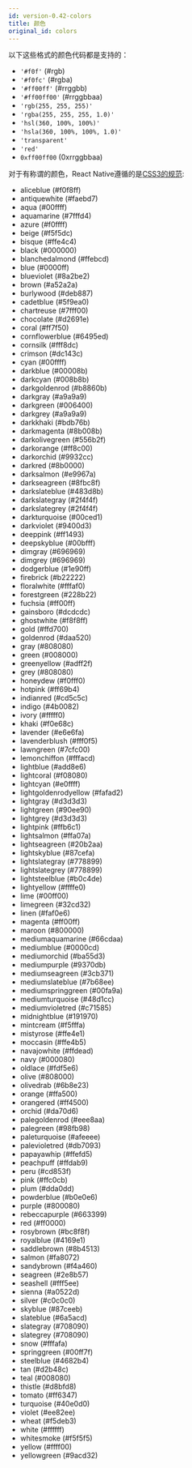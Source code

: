 ```yaml
---
id: version-0.42-colors
title: 颜色
original_id: colors
---
```


以下这些格式的颜色代码都是支持的：

 - `'#f0f'` (#rgb)
 - `'#f0fc'` (#rgba)
 - `'#ff00ff'` (#rrggbb)
 - `'#ff00ff00'` (#rrggbbaa)
 - `'rgb(255, 255, 255)'`
 - `'rgba(255, 255, 255, 1.0)'`
 - `'hsl(360, 100%, 100%)'`
 - `'hsla(360, 100%, 100%, 1.0)'`
 - `'transparent'`
 - `'red'`
 - `0xff00ff00` (0xrrggbbaa)

对于有称谓的颜色，React Native遵循的是[CSS3的规范](http://www.w3.org/TR/css3-color/#svg-color):

<ul>
    <li><span class="color" style="background-color:aliceblue;"></span> aliceblue (#f0f8ff)</li>
    <li><span class="color" style="background-color:antiquewhite;"></span> antiquewhite (#faebd7)</li>
    <li><span class="color" style="background-color:aqua;"></span> aqua (#00ffff)</li>
    <li><span class="color" style="background-color:aquamarine;"></span> aquamarine (#7fffd4)</li>
    <li><span class="color" style="background-color:azure;"></span> azure (#f0ffff)</li>
    <li><span class="color" style="background-color:beige;"></span> beige (#f5f5dc)</li>
    <li><span class="color" style="background-color:bisque;"></span> bisque (#ffe4c4)</li>
    <li><span class="color" style="background-color:black;"></span> black (#000000)</li>
    <li><span class="color" style="background-color:blanchedalmond;"></span> blanchedalmond (#ffebcd)</li>
    <li><span class="color" style="background-color:blue;"></span> blue (#0000ff)</li>
    <li><span class="color" style="background-color:blueviolet;"></span> blueviolet (#8a2be2)</li>
    <li><span class="color" style="background-color:brown;"></span> brown (#a52a2a)</li>
    <li><span class="color" style="background-color:burlywood;"></span> burlywood (#deb887)</li>
    <li><span class="color" style="background-color:cadetblue;"></span> cadetblue (#5f9ea0)</li>
    <li><span class="color" style="background-color:chartreuse;"></span> chartreuse (#7fff00)</li>
    <li><span class="color" style="background-color:chocolate;"></span> chocolate (#d2691e)</li>
    <li><span class="color" style="background-color:coral;"></span> coral (#ff7f50)</li>
    <li><span class="color" style="background-color:cornflowerblue;"></span> cornflowerblue (#6495ed)</li>
    <li><span class="color" style="background-color:cornsilk;"></span> cornsilk (#fff8dc)</li>
    <li><span class="color" style="background-color:crimson;"></span> crimson (#dc143c)</li>
    <li><span class="color" style="background-color:cyan;"></span> cyan (#00ffff)</li>
    <li><span class="color" style="background-color:darkblue;"></span> darkblue (#00008b)</li>
    <li><span class="color" style="background-color:darkcyan;"></span> darkcyan (#008b8b)</li>
    <li><span class="color" style="background-color:darkgoldenrod;"></span> darkgoldenrod (#b8860b)</li>
    <li><span class="color" style="background-color:darkgray;"></span> darkgray (#a9a9a9)</li>
    <li><span class="color" style="background-color:darkgreen;"></span> darkgreen (#006400)</li>
    <li><span class="color" style="background-color:darkgrey;"></span> darkgrey (#a9a9a9)</li>
    <li><span class="color" style="background-color:darkkhaki;"></span> darkkhaki (#bdb76b)</li>
    <li><span class="color" style="background-color:darkmagenta;"></span> darkmagenta (#8b008b)</li>
    <li><span class="color" style="background-color:darkolivegreen;"></span> darkolivegreen (#556b2f)</li>
    <li><span class="color" style="background-color:darkorange;"></span> darkorange (#ff8c00)</li>
    <li><span class="color" style="background-color:darkorchid;"></span> darkorchid (#9932cc)</li>
    <li><span class="color" style="background-color:darkred;"></span> darkred (#8b0000)</li>
    <li><span class="color" style="background-color:darksalmon;"></span> darksalmon (#e9967a)</li>
    <li><span class="color" style="background-color:darkseagreen;"></span> darkseagreen (#8fbc8f)</li>
    <li><span class="color" style="background-color:darkslateblue;"></span> darkslateblue (#483d8b)</li>
    <li><span class="color" style="background-color:darkslategray;"></span> darkslategray (#2f4f4f)</li>
    <li><span class="color" style="background-color:darkslategrey;"></span> darkslategrey (#2f4f4f)</li>
    <li><span class="color" style="background-color:darkturquoise;"></span> darkturquoise (#00ced1)</li>
    <li><span class="color" style="background-color:darkviolet;"></span> darkviolet (#9400d3)</li>
    <li><span class="color" style="background-color:deeppink;"></span> deeppink (#ff1493)</li>
    <li><span class="color" style="background-color:deepskyblue;"></span> deepskyblue (#00bfff)</li>
    <li><span class="color" style="background-color:dimgray;"></span> dimgray (#696969)</li>
    <li><span class="color" style="background-color:dimgrey;"></span> dimgrey (#696969)</li>
    <li><span class="color" style="background-color:dodgerblue;"></span> dodgerblue (#1e90ff)</li>
    <li><span class="color" style="background-color:firebrick;"></span> firebrick (#b22222)</li>
    <li><span class="color" style="background-color:floralwhite;"></span> floralwhite (#fffaf0)</li>
    <li><span class="color" style="background-color:forestgreen;"></span> forestgreen (#228b22)</li>
    <li><span class="color" style="background-color:fuchsia;"></span> fuchsia (#ff00ff)</li>
    <li><span class="color" style="background-color:gainsboro;"></span> gainsboro (#dcdcdc)</li>
    <li><span class="color" style="background-color:ghostwhite;"></span> ghostwhite (#f8f8ff)</li>
    <li><span class="color" style="background-color:gold;"></span> gold (#ffd700)</li>
    <li><span class="color" style="background-color:goldenrod;"></span> goldenrod (#daa520)</li>
    <li><span class="color" style="background-color:gray;"></span> gray (#808080)</li>
    <li><span class="color" style="background-color:green;"></span> green (#008000)</li>
    <li><span class="color" style="background-color:greenyellow;"></span> greenyellow (#adff2f)</li>
    <li><span class="color" style="background-color:grey;"></span> grey (#808080)</li>
    <li><span class="color" style="background-color:honeydew;"></span> honeydew (#f0fff0)</li>
    <li><span class="color" style="background-color:hotpink;"></span> hotpink (#ff69b4)</li>
    <li><span class="color" style="background-color:indianred;"></span> indianred (#cd5c5c)</li>
    <li><span class="color" style="background-color:indigo;"></span> indigo (#4b0082)</li>
    <li><span class="color" style="background-color:ivory;"></span> ivory (#fffff0)</li>
    <li><span class="color" style="background-color:khaki;"></span> khaki (#f0e68c)</li>
    <li><span class="color" style="background-color:lavender;"></span> lavender (#e6e6fa)</li>
    <li><span class="color" style="background-color:lavenderblush;"></span> lavenderblush (#fff0f5)</li>
    <li><span class="color" style="background-color:lawngreen;"></span> lawngreen (#7cfc00)</li>
    <li><span class="color" style="background-color:lemonchiffon;"></span> lemonchiffon (#fffacd)</li>
    <li><span class="color" style="background-color:lightblue;"></span> lightblue (#add8e6)</li>
    <li><span class="color" style="background-color:lightcoral;"></span> lightcoral (#f08080)</li>
    <li><span class="color" style="background-color:lightcyan;"></span> lightcyan (#e0ffff)</li>
    <li><span class="color" style="background-color:lightgoldenrodyellow;"></span> lightgoldenrodyellow (#fafad2)</li>
    <li><span class="color" style="background-color:lightgray;"></span> lightgray (#d3d3d3)</li>
    <li><span class="color" style="background-color:lightgreen;"></span> lightgreen (#90ee90)</li>
    <li><span class="color" style="background-color:lightgrey;"></span> lightgrey (#d3d3d3)</li>
    <li><span class="color" style="background-color:lightpink;"></span> lightpink (#ffb6c1)</li>
    <li><span class="color" style="background-color:lightsalmon;"></span> lightsalmon (#ffa07a)</li>
    <li><span class="color" style="background-color:lightseagreen;"></span> lightseagreen (#20b2aa)</li>
    <li><span class="color" style="background-color:lightskyblue;"></span> lightskyblue (#87cefa)</li>
    <li><span class="color" style="background-color:lightslategray;"></span> lightslategray (#778899)</li>
    <li><span class="color" style="background-color:lightslategrey;"></span> lightslategrey (#778899)</li>
    <li><span class="color" style="background-color:lightsteelblue;"></span> lightsteelblue (#b0c4de)</li>
    <li><span class="color" style="background-color:lightyellow;"></span> lightyellow (#ffffe0)</li>
    <li><span class="color" style="background-color:lime;"></span> lime (#00ff00)</li>
    <li><span class="color" style="background-color:limegreen;"></span> limegreen (#32cd32)</li>
    <li><span class="color" style="background-color:linen;"></span> linen (#faf0e6)</li>
    <li><span class="color" style="background-color:magenta;"></span> magenta (#ff00ff)</li>
    <li><span class="color" style="background-color:maroon;"></span> maroon (#800000)</li>
    <li><span class="color" style="background-color:mediumaquamarine;"></span> mediumaquamarine (#66cdaa)</li>
    <li><span class="color" style="background-color:mediumblue;"></span> mediumblue (#0000cd)</li>
    <li><span class="color" style="background-color:mediumorchid;"></span> mediumorchid (#ba55d3)</li>
    <li><span class="color" style="background-color:mediumpurple;"></span> mediumpurple (#9370db)</li>
    <li><span class="color" style="background-color:mediumseagreen;"></span> mediumseagreen (#3cb371)</li>
    <li><span class="color" style="background-color:mediumslateblue;"></span> mediumslateblue (#7b68ee)</li>
    <li><span class="color" style="background-color:mediumspringgreen;"></span> mediumspringgreen (#00fa9a)</li>
    <li><span class="color" style="background-color:mediumturquoise;"></span> mediumturquoise (#48d1cc)</li>
    <li><span class="color" style="background-color:mediumvioletred;"></span> mediumvioletred (#c71585)</li>
    <li><span class="color" style="background-color:midnightblue;"></span> midnightblue (#191970)</li>
    <li><span class="color" style="background-color:mintcream;"></span> mintcream (#f5fffa)</li>
    <li><span class="color" style="background-color:mistyrose;"></span> mistyrose (#ffe4e1)</li>
    <li><span class="color" style="background-color:moccasin;"></span> moccasin (#ffe4b5)</li>
    <li><span class="color" style="background-color:navajowhite;"></span> navajowhite (#ffdead)</li>
    <li><span class="color" style="background-color:navy;"></span> navy (#000080)</li>
    <li><span class="color" style="background-color:oldlace;"></span> oldlace (#fdf5e6)</li>
    <li><span class="color" style="background-color:olive;"></span> olive (#808000)</li>
    <li><span class="color" style="background-color:olivedrab;"></span> olivedrab (#6b8e23)</li>
    <li><span class="color" style="background-color:orange;"></span> orange (#ffa500)</li>
    <li><span class="color" style="background-color:orangered;"></span> orangered (#ff4500)</li>
    <li><span class="color" style="background-color:orchid;"></span> orchid (#da70d6)</li>
    <li><span class="color" style="background-color:palegoldenrod;"></span> palegoldenrod (#eee8aa)</li>
    <li><span class="color" style="background-color:palegreen;"></span> palegreen (#98fb98)</li>
    <li><span class="color" style="background-color:paleturquoise;"></span> paleturquoise (#afeeee)</li>
    <li><span class="color" style="background-color:palevioletred;"></span> palevioletred (#db7093)</li>
    <li><span class="color" style="background-color:papayawhip;"></span> papayawhip (#ffefd5)</li>
    <li><span class="color" style="background-color:peachpuff;"></span> peachpuff (#ffdab9)</li>
    <li><span class="color" style="background-color:peru;"></span> peru (#cd853f)</li>
    <li><span class="color" style="background-color:pink;"></span> pink (#ffc0cb)</li>
    <li><span class="color" style="background-color:plum;"></span> plum (#dda0dd)</li>
    <li><span class="color" style="background-color:powderblue;"></span> powderblue (#b0e0e6)</li>
    <li><span class="color" style="background-color:purple;"></span> purple (#800080)</li>
    <li><span class="color" style="background-color:rebeccapurple;"></span> rebeccapurple (#663399)</li>
    <li><span class="color" style="background-color:red;"></span> red (#ff0000)</li>
    <li><span class="color" style="background-color:rosybrown;"></span> rosybrown (#bc8f8f)</li>
    <li><span class="color" style="background-color:royalblue;"></span> royalblue (#4169e1)</li>
    <li><span class="color" style="background-color:saddlebrown;"></span> saddlebrown (#8b4513)</li>
    <li><span class="color" style="background-color:salmon;"></span> salmon (#fa8072)</li>
    <li><span class="color" style="background-color:sandybrown;"></span> sandybrown (#f4a460)</li>
    <li><span class="color" style="background-color:seagreen;"></span> seagreen (#2e8b57)</li>
    <li><span class="color" style="background-color:seashell;"></span> seashell (#fff5ee)</li>
    <li><span class="color" style="background-color:sienna;"></span> sienna (#a0522d)</li>
    <li><span class="color" style="background-color:silver;"></span> silver (#c0c0c0)</li>
    <li><span class="color" style="background-color:skyblue;"></span> skyblue (#87ceeb)</li>
    <li><span class="color" style="background-color:slateblue;"></span> slateblue (#6a5acd)</li>
    <li><span class="color" style="background-color:slategray;"></span> slategray (#708090)</li>
    <li><span class="color" style="background-color:slategrey;"></span> slategrey (#708090)</li>
    <li><span class="color" style="background-color:snow;"></span> snow (#fffafa)</li>
    <li><span class="color" style="background-color:springgreen;"></span> springgreen (#00ff7f)</li>
    <li><span class="color" style="background-color:steelblue;"></span> steelblue (#4682b4)</li>
    <li><span class="color" style="background-color:tan;"></span> tan (#d2b48c)</li>
    <li><span class="color" style="background-color:teal;"></span> teal (#008080)</li>
    <li><span class="color" style="background-color:thistle;"></span> thistle (#d8bfd8)</li>
    <li><span class="color" style="background-color:tomato;"></span> tomato (#ff6347)</li>
    <li><span class="color" style="background-color:turquoise;"></span> turquoise (#40e0d0)</li>
    <li><span class="color" style="background-color:violet;"></span> violet (#ee82ee)</li>
    <li><span class="color" style="background-color:wheat;"></span> wheat (#f5deb3)</li>
    <li><span class="color" style="background-color:white;"></span> white (#ffffff)</li>
    <li><span class="color" style="background-color:whitesmoke;"></span> whitesmoke (#f5f5f5)</li>
    <li><span class="color" style="background-color:yellow;"></span> yellow (#ffff00)</li>
    <li><span class="color" style="background-color:yellowgreen;"></span> yellowgreen (#9acd32)</li>
</ul>
